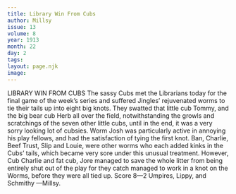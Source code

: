 ```yaml
---
title: Library Win From Cubs
author: Millsy
issue: 13
volume: 8
year: 1913
month: 22
day: 2
tags:
layout: page.njk
image:
---
```

LIBRARY WIN FROM CUBS    The sassy Cubs met the Librarians today for the final game of the week’s series and suffered Jingles’ rejuvenated worms to tie their tails up into eight big knots. They swatted that little cub Tommy, and the big bear cub Herb all over the field, notwithstanding the growls and scratchings of the seven other little cubs, until in the end, it was a very sorry looking lot of cubsies. Worm Josh was particularly active in annoying his play fellows, and had the satisfaction of tying the first knot. Ban, Charlie, Beef Trust, Slip and Louie, were other worms who each added kinks in the Cubs’ tails, which became very sore under this unusual treatment. However, Cub Charlie and fat cub, Jore managed to save the whole litter from being entirely shut out of the play for they catch managed to work in a knot on the Worms, before they were all tied up. Score 8—2 Umpires, Lippy, and Schmithy —Millsy. 


